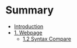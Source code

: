 # Summary

* [Introduction](README.md)
* [1. Webpage](chapter1.md)
   * [1.2 Syntax Compare](12_syntax_compare.md)

